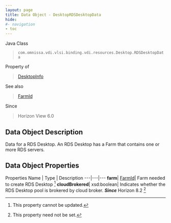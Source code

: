 ```yaml
---
layout: page
title: Data Object - DesktopRDSDesktopData
hide:
#- navigation
- toc
---
```






Java Class
> `com.omnissa.vdi.vlsi.binding.vdi.resources.Desktop.RDSDesktopData`

Property of
> [DesktopInfo](vdi.resources.Desktop.DesktopInfo.md#field_detail)

See also
> [FarmId](vdi.entity.FarmId.md)

Since
> Horizon View 6.0


## Data Object Description

Data for a RDS Desktop. An RDS Desktop has a Farm that contains one or more RDS servers.

## Data Object Properties
Properties
Name |  Type |  Description
---|---|---
**farm**| [FarmId](vdi.entity.FarmId.md)|  Farm needed to create RDS Desktop [^2]
**cloudBrokered**|  xsd:boolean|  Indicates whether the RDS Desktop pool is brokered by cloud broker.  **_Since_** Horizon 8.2 [^1]
 


 


[^1]: This property need not be set.
[^2]: This property cannot be updated.